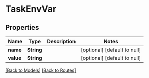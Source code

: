 # TaskEnvVar
## Properties

| Name | Type | Description | Notes |
|------------ | ------------- | ------------- | -------------|
| **name** | **String** |  | [optional] [default to null] |
| **value** | **String** |  | [optional] [default to null] |

[[Back to Models]](../overview#models) [[Back to Routes]](../overview#routes)

